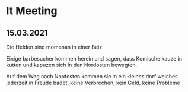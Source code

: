 # It Meeting
## 15.03.2021

Die Helden sind momenan in einer Beiz.

Einige barbesucher kommen herein und sagen, dass Komische kauze in kutten und kapuzen sich in den Nordosten bewegten.

Auf dem Weg nach Nordosten kommen sie in ein kleines dorf welches jederzeit in Freude badet, keine Verbrechen, kein Geld, keine Probleme
